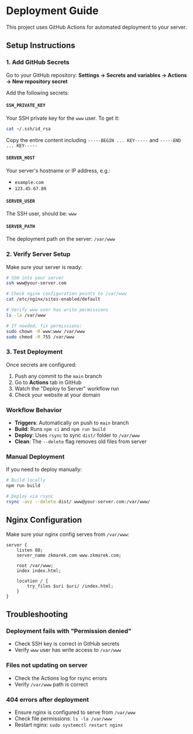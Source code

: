 # Deployment Guide

This project uses GitHub Actions for automated deployment to your server.

## Setup Instructions

### 1. Add GitHub Secrets

Go to your GitHub repository: **Settings → Secrets and variables → Actions → New repository secret**

Add the following secrets:

#### `SSH_PRIVATE_KEY`
Your SSH private key for the `www` user. To get it:
```bash
cat ~/.ssh/id_rsa
```
Copy the entire content including `-----BEGIN ... KEY-----` and `-----END ... KEY-----`

#### `SERVER_HOST`
Your server's hostname or IP address, e.g.:
- `example.com`
- `123.45.67.89`

#### `SERVER_USER`
The SSH user, should be: `www`

#### `SERVER_PATH`
The deployment path on the server: `/var/www`

### 2. Verify Server Setup

Make sure your server is ready:

```bash
# SSH into your server
ssh www@your-server.com

# Check nginx configuration points to /var/www
cat /etc/nginx/sites-enabled/default

# Verify www user has write permissions
ls -la /var/www

# If needed, fix permissions:
sudo chown -R www:www /var/www
sudo chmod -R 755 /var/www
```

### 3. Test Deployment

Once secrets are configured:

1. Push any commit to the `main` branch
2. Go to **Actions** tab in GitHub
3. Watch the "Deploy to Server" workflow run
4. Check your website at your domain

### Workflow Behavior

- **Triggers**: Automatically on push to `main` branch
- **Build**: Runs `npm ci` and `npm run build`
- **Deploy**: Uses `rsync` to sync `dist/` folder to `/var/www`
- **Clean**: The `--delete` flag removes old files from server

### Manual Deployment

If you need to deploy manually:

```bash
# Build locally
npm run build

# Deploy via rsync
rsync -avz --delete dist/ www@your-server.com:/var/www/
```

## Nginx Configuration

Make sure your nginx config serves from `/var/www`:

```nginx
server {
    listen 80;
    server_name zkmarek.com www.zkmarek.com;
    
    root /var/www;
    index index.html;
    
    location / {
        try_files $uri $uri/ /index.html;
    }
}
```

## Troubleshooting

### Deployment fails with "Permission denied"
- Check SSH key is correct in GitHub secrets
- Verify `www` user has write access to `/var/www`

### Files not updating on server
- Check the Actions log for rsync errors
- Verify `/var/www` path is correct

### 404 errors after deployment
- Ensure nginx is configured to serve from `/var/www`
- Check file permissions: `ls -la /var/www`
- Restart nginx: `sudo systemctl restart nginx`

